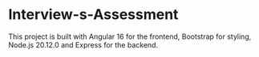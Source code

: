 # Interview-s-Assessment
This project is built with Angular 16 for the frontend, Bootstrap for styling, Node.js 20.12.0 and Express for the backend.
